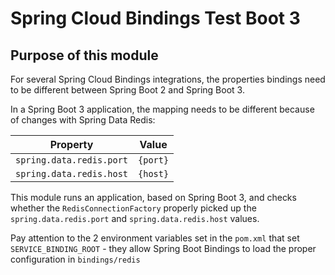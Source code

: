 # Spring Cloud Bindings Test Boot 3

## Purpose of this module

For several Spring Cloud Bindings integrations, the properties bindings need to be different between Spring Boot 2 and Spring Boot 3.

In a Spring Boot 3 application, the mapping needs to be different because of changes with Spring Data Redis:

| Property                 | Value    |
|--------------------------|----------|
| `spring.data.redis.port` | `{port}` |
| `spring.data.redis.host` | `{host}` |

This module runs an application, based on Spring Boot 3, and checks whether the `RedisConnectionFactory` properly picked up the `spring.data.redis.port` and `spring.data.redis.host` values.

Pay attention to the 2 environment variables set in the `pom.xml` that set `SERVICE_BINDING_ROOT` - they allow Spring Boot Bindings to load the proper configuration in `bindings/redis`